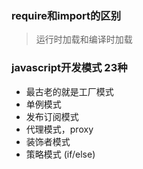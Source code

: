 ### require和import的区别

> 运行时加载和编译时加载


### javascript开发模式 23种
  * 最古老的就是工厂模式
  * 单例模式
  * 发布订阅模式
  * 代理模式，proxy
  * 装饰者模式
  * 策略模式 (if/else)